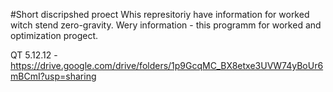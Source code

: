 #Short discripshed proect
Whis represitoriy have information for worked witch stend zero-gravity.
Wery information - this programm for worked and optimization progect.

QT 5.12.12 - https://drive.google.com/drive/folders/1p9GcqMC_BX8etxe3UVW74yBoUr6mBCmI?usp=sharing
